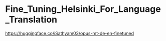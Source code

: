 # Fine_Tuning_Helsinki_For_Language_Translation
https://huggingface.co/iSathyam03/opus-mt-de-en-finetuned
